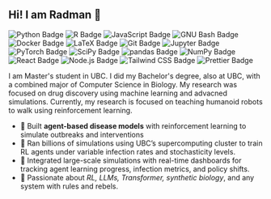 ## Hi! I am Radman 👋
![Python Badge](https://img.shields.io/badge/Python-3776AB?logo=python&logoColor=fff&style=flat-square)
![R Badge](https://img.shields.io/badge/R-276DC3?logo=r&logoColor=fff&style=flat-square)
![JavaScript Badge](https://img.shields.io/badge/JavaScript-F7DF1E?logo=javascript&logoColor=000&style=flat-square)
![GNU Bash Badge](https://img.shields.io/badge/GNU%20Bash-4EAA25?logo=gnubash&logoColor=fff&style=flat-square)
![Docker Badge](https://img.shields.io/badge/Docker-2496ED?logo=docker&logoColor=fff&style=flat-square)
![LaTeX Badge](https://img.shields.io/badge/LaTeX-008080?logo=latex&logoColor=fff&style=flat-square)
![Git Badge](https://img.shields.io/badge/Git-F05032?logo=git&logoColor=fff&style=flat-square)
![Jupyter Badge](https://img.shields.io/badge/Jupyter-F37626?logo=jupyter&logoColor=fff&style=flat-square)
![PyTorch Badge](https://img.shields.io/badge/PyTorch-EE4C2C?logo=pytorch&logoColor=fff&style=flat-square)
![SciPy Badge](https://img.shields.io/badge/SciPy-8CAAE6?logo=scipy&logoColor=fff&style=flat-square)
![pandas Badge](https://img.shields.io/badge/pandas-150458?logo=pandas&logoColor=fff&style=flat-square)
![NumPy Badge](https://img.shields.io/badge/NumPy-013243?logo=numpy&logoColor=fff&style=flat-square)
![React Badge](https://img.shields.io/badge/React-61DAFB?logo=react&logoColor=000&style=flat-square)
![Node.js Badge](https://img.shields.io/badge/Node.js-5FA04E?logo=nodedotjs&logoColor=fff&style=flat-square)
![Tailwind CSS Badge](https://img.shields.io/badge/Tailwind%20CSS-06B6D4?logo=tailwindcss&logoColor=fff&style=flat-square)
![Prettier Badge](https://img.shields.io/badge/Prettier-F7B93E?logo=prettier&logoColor=fff&style=flat-square)

I am Master's student in UBC. I did my Bachelor's degree, also at UBC, with a combined major of Computer Science in Biology. My research was focused on drug discovery using machine learning and advacned simulations. Currently, my research is focused on teaching humanoid robots to walk using reinforcement learning.

- 🧬 Built **agent-based disease models** with reinforcement learning to simulate outbreaks and interventions
- 🧠 Ran billions of simulations using UBC’s supercomputing cluster to train RL agents under variable infection rates and stochasticity levels.
-	🔗 Integrated large-scale simulations with real-time dashboards for tracking agent learning progress, infection metrics, and policy shifts.
- 🚀 Passionate about *RL, LLMs, Transformer, synthetic biology*, and any system with rules and rebels.









<!--
**redradman/redradman** is a ✨ _special_ ✨ repository because its `README.md` (this file) appears on your GitHub profile.

Here are some ideas to get you started:

- 🔭 I’m currently working on ...
- 🌱 I’m currently learning ...
- 👯 I’m looking to collaborate on ...
- 🤔 I’m looking for help with ...
- 💬 Ask me about ...
- 📫 How to reach me: ...
- 😄 Pronouns: ...
- ⚡ Fun fact: ...
-->
